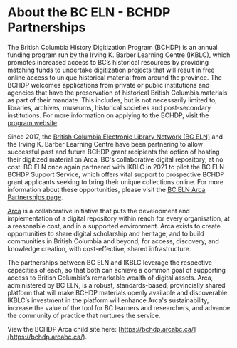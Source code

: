 # About the BC ELN - BCHDP Partnerships

The British Columbia History Digitization Program (BCHDP) is an annual funding program run by the Irving K. Barber Learning Centre (IKBLC), which promotes increased access to BC’s historical resources by providing matching funds to undertake digitization projects that will result in free online access to unique historical material from around the province. The BCHDP welcomes applications from private or public institutions and agencies that have the preservation of historical British Columbia materials as part of their mandate. This includes, but is not necessarily limited to, libraries, archives, museums, historical societies and post-secondary institutions. For more information on applying to the BCHDP, visit the [program website](https://ikblc.ubc.ca/initiatives/bcdigitinfo/).

Since 2017, the [British Columbia Electronic Library Network (BC ELN)](https://bceln.ca/) and the Irving K. Barber Learning Centre have been partnering to allow successful past and future BCHDP grant recipients the option of hosting their digitized material on Arca, BC's collaborative digital repository, at no cost. BC ELN once again partnered with IKBLC in 2021 to pilot the BC ELN-BCHDP Support Service, which offers vital support to prospective BCHDP grant applicants seeking to bring their unique collections online. For more information about these opportunities, please visit the [BC ELN Arca Partnerships page](https://bceln.ca/services/shared-services/arca-partnerships).

[Arca](https://bceln.ca/services/shared-services/arca) is a collaborative initiative that puts the development and implementation of a digital repository within reach for every organisation, at a reasonable cost, and in a supported environment. Arca exists to create opportunities to share digital scholarship and heritage, and to build communities in British Columbia and beyond; for access, discovery, and knowledge creation, with cost-effective, shared infrastructure.

The partnerships between BC ELN and IKBLC leverage the respective capacities of each, so that both can achieve a common goal of supporting access to British Columbia’s remarkable wealth of digital assets. Arca, administered by BC ELN, is a robust, standards-based, provincially shared platform that will make BCHDP materials openly available and discoverable. IKBLC’s investment in the platform will enhance Arca's sustainability, increase the value of the tool for BC learners and researchers, and advance the community of practice that nurtures the service.

View the BCHDP Arca child site here: [https://bchdp.arcabc.ca/](https://bchdp.arcabc.ca/).